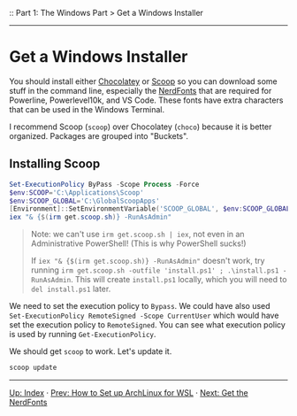 :: Part 1: The Windows Part > Get a Windows Installer

---

# Get a Windows Installer

You should install either [Chocolatey](https://chocolatey.org/) or [Scoop](https://scoop.sh/) so you can download some stuff in the command line, especially the [NerdFonts](https://www.nerdfonts.com/) that are required for Powerline, Powerlevel10k, and VS Code.  These fonts have extra characters that can be used in the Windows Terminal.

I recommend Scoop (`scoop`) over Chocolatey (`choco`) because it is better organized. Packages are grouped into "Buckets".

## Installing Scoop

```powershell
Set-ExecutionPolicy ByPass -Scope Process -Force
$env:SCOOP='C:\Applications\Scoop'
$env:SCOOP_GLOBAL='C:\GlobalScoopApps'
[Environment]::SetEnvironmentVariable('SCOOP_GLOBAL', $env:SCOOP_GLOBAL, 'Machine')
iex "& {$(irm get.scoop.sh)} -RunAsAdmin"
```

> Note: we can't use `irm get.scoop.sh | iex`, not even in an Administrative PowerShell! (This is why PowerShell sucks!)
>
> If `iex "& {$(irm get.scoop.sh)} -RunAsAdmin"`  doesn't work, try running `irm get.scoop.sh -outfile 'install.ps1' ; .\install.ps1 -RunAsAdmin`. This will create `install.ps1` locally, which you will need to `del install.ps1` later.

We need to set the execution policy to `Bypass`. We could have also used `Set-ExecutionPolicy RemoteSigned -Scope CurrentUser` which would have set the execution policy to `RemoteSigned`. You can see what execution policy is used by running `Get-ExecutionPolicy`.

We should get `scoop` to work. Let's update it.

```powershell
scoop update
```

---
[Up: Index](../00-START_HERE.md) &middot;
[Prev: How to Set up ArchLinux for WSL](01-SetupArchWSL.md) &middot;
[Next: Get the NerdFonts](03-GetNerdFonts.md)

